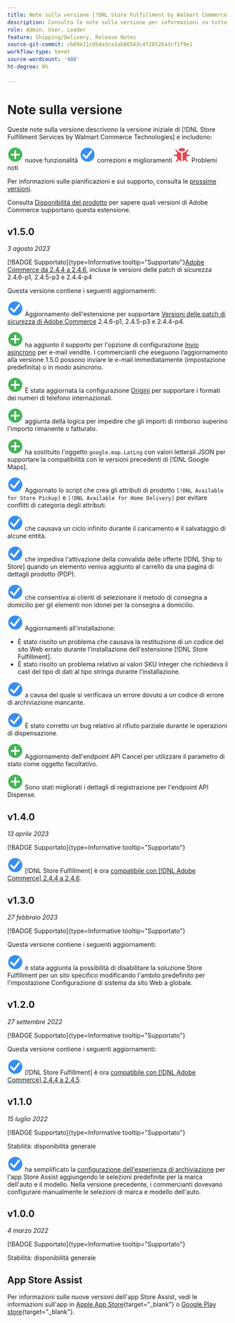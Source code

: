 ```yaml
---
title: Note sulla versione [!DNL Store Fulfillment by Walmart Commerce Technologies]
description: Consulta le note sulla versione per informazioni su tutte le  [!DNL Store Fulfillment by Walmart Commerce Technologies]  versioni.
role: Admin, User, Leader
feature: Shipping/Delivery, Release Notes
source-git-commit: cb69e11cd54a3ca1ab66543c4f28526a3cf1f9e1
workflow-type: tm+mt
source-wordcount: '488'
ht-degree: 0%

---
```


# Note sulla versione

Queste note sulla versione descrivono la versione iniziale di [!DNL Store Fulfillment Services by Walmart Commerce Technologies] e includono:

![Nuove](../assets/new.svg) nuove funzionalità
![Problema risolto](../assets/fix.svg) correzioni e miglioramenti
![Problema noto](../assets/bug.svg) Problemi noti

Per informazioni sulle pianificazioni e sul supporto, consulta le [prossime versioni](https://experienceleague.adobe.com/docs/commerce-operations/release/planning/schedule.html).

Consulta [Disponibilità del prodotto](https://experienceleague.adobe.com/docs/commerce-operations/release/product-availability.html) per sapere quali versioni di Adobe Commerce supportano questa estensione.

## v1.5.0

*3 agosto 2023*

[!BADGE Supportato]{type=Informative tooltip="Supportato"}[Adobe Commerce da 2.4.4 a 2.4.6](https://experienceleague.adobe.com/docs/commerce-operations/release/product-availability.html), incluse le versioni delle patch di sicurezza 2.4.6-p1, 2.4.5-p3 e 2.4.4-p4

Questa versione contiene i seguenti aggiornamenti:

![Nuovo](../assets/fix.svg) Aggiornamento dell&#39;estensione per supportare [Versioni delle patch di sicurezza di Adobe Commerce](https://experienceleague.adobe.com/docs/commerce-operations/release/notes/security-patches/overview.html) 2.4.6-p1, 2.4.5-p3 e 2.4.4-p4.

![New](../assets/new.svg)<!-- WMTP-918 --> ha aggiunto il supporto per l&#39;opzione di configurazione [Invio asincrono](sales-emails.md) per e-mail vendite. I commercianti che eseguono l’aggiornamento alla versione 1.5.0 possono inviare le e-mail immediatamente (impostazione predefinita) o in modo asincrono.

![Nuovo](../assets/new.svg)<!-- WMTP-916--> È stata aggiornata la configurazione [Origini](merchant-store-configuration.md) per supportare i formati dei numeri di telefono internazionali.

![Nuovo](../assets/new.svg) aggiunta della logica per impedire che gli importi di rimborso superino l&#39;importo rimanente o fatturato.

![New](../assets/new.svg)<!-- WMTP-882 --> ha sostituito l&#39;oggetto `google.map.LatLng` con valori letterali JSON per supportare la compatibilità con le versioni precedenti di [!DNL Google Maps].

![Problema risolto](../assets/fix.svg)<!-- WMTP- --> Aggiornato lo script che crea gli attributi di prodotto `[!DNL Available for Store Pickup]` e `[!DNL Available for Home Delivery]` per evitare conflitti di categoria degli attributi.

![È stato risolto un problema](../assets/fix.svg)<!-- WMTP-915 --> che causava un ciclo infinito durante il caricamento e il salvataggio di alcune entità.

![È stato risolto un problema](../assets/fix.svg)<!-- WMTP-921 --> che impediva l&#39;attivazione della convalida delle offerte [!DNL Ship to Store] quando un elemento veniva aggiunto al carrello da una pagina di dettagli prodotto (PDP).

![È stato risolto un problema](../assets/fix.svg)<!-- WMTP- 932 --> che consentiva ai clienti di selezionare il metodo di consegna a domicilio per gli elementi non idonei per la consegna a domicilio.

![Problema risolto](../assets/fix.svg) Aggiornamenti all&#39;installazione:

- <!-- WMTP-880--> È stato risolto un problema che causava la restituzione di un codice del sito Web errato durante l&#39;installazione dell&#39;estensione [!DNL Store Fulfillment].

- <!-- WMTP-878--> È stato risolto un problema relativo ai valori SKU integer che richiedeva il cast del tipo di dati al tipo stringa durante l’installazione.

![È stato risolto un problema](../assets/fix.svg)<!-- WMTP-915--> a causa del quale si verificava un errore dovuto a un codice di errore di archiviazione mancante.

![È stato corretto un problema](../assets/fix.svg)<!-- WMTP-932 --> È stato corretto un bug relativo al rifiuto parziale durante le operazioni di dispensazione.

![Nuovo](../assets/new.svg)<!-- WMTP-953 --> Aggiornamento dell&#39;endpoint API Cancel per utilizzare il parametro di stato come oggetto facoltativo.

![Nuovo](../assets/new.svg)<!-- WMTP-960 --> Sono stati migliorati i dettagli di registrazione per l&#39;endpoint API Dispense.

## v1.4.0

*13 aprile 2023*

[!BADGE Supportato]{type=Informative tooltip="Supportato"}

![Nuovo](../assets/fix.svg) [!DNL Store Fulfillment] è ora [compatibile con [!DNL Adobe Commerce] 2.4.4 a 2.4.6](https://experienceleague.adobe.com/docs/commerce-operations/release/product-availability.html).


## v1.3.0

*27 febbraio 2023*

[!BADGE Supportato]{type=Informative tooltip="Supportato"}

Questa versione contiene i seguenti aggiornamenti:

![Nuovo](../assets/fix.svg)<!-- WMTP-795 --> è stata aggiunta la possibilità di disabilitare la soluzione Store Fulfillment per un sito specifico modificando l&#39;ambito predefinito per l&#39;impostazione Configurazione di sistema da sito Web a globale.

## v1.2.0

*27 settembre 2022*

[!BADGE Supportato]{type=Informative tooltip="Supportato"}

Questa versione contiene i seguenti aggiornamenti:

![Nuovo](../assets/fix.svg) [!DNL Store Fulfillment] è ora [compatibile con [!DNL Adobe Commerce] 2.4.4 a 2.4.5](https://experienceleague.adobe.com/docs/commerce-operations/release/product-availability.html).


## v1.1.0

*15 luglio 2022*

[!BADGE Supportato]{type=Informative tooltip="Supportato"}

Stabilità: disponibilità generale

![Nuovo](../assets/fix.svg)<!-- WMTP-731 --> ha semplificato la [configurazione dell&#39;esperienza di archiviazione](check-in-experience-setup.md) per l&#39;app Store Assist aggiungendo le selezioni predefinite per la marca dell&#39;auto e il modello. Nella versione precedente, i commercianti dovevano configurare manualmente le selezioni di marca e modello dell&#39;auto.

## v1.0.0

*4 marzo 2022*

[!BADGE Supportato]{type=Informative tooltip="Supportato"}

Stabilità: disponibilità generale

## App Store Assist

Per informazioni sulle nuove versioni dell&#39;app Store Assist, vedi le informazioni sull&#39;app in [Apple App Store](https://apps.apple.com/us/app/store-assist-by-walmart/id1609281539){target="_blank"} o [Google Play store](https://play.google.com/store/apps/details?id=com.walmart.faas.storeassist){target="_blank"}.
